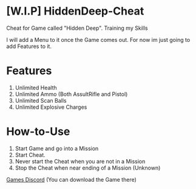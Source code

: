 # [W.I.P] HiddenDeep-Cheat
Cheat for Game called "Hidden Deep". Training my Skills

I will add a Menu to it once the Game comes out. For now im just going to add Features to it.

# Features
1. Unlimited Health
2. Unlimited Ammo (Both AssultRifle and Pistol)
3. Unlimited Scan Balls
4. Unlimited Explosive Charges

# How-to-Use
1. Start Game and go into a Mission
2. Start Cheat.
3. Never start the Cheat when you are not in a Mission
4. Stop the Cheat when near ending of a Mission (Unknown)

[Games Discord](https://discord.gg/QRQBFey "HiddenDeep") (You can download the Game there)

